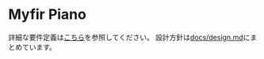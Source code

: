 # Myfir Piano

詳細な要件定義は[こちら](./docs/requirements.md)を参照してください。
設計方針は[docs/design.md](./docs/design.md)にまとめています。
